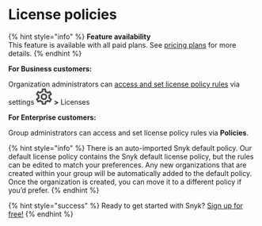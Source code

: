 # License policies

{% hint style="info" %}
**Feature availability**  
This feature is available with all paid plans. See [pricing plans](https://snyk.io/plans/) for more details.
{% endhint %}

**For Business customers:**

Organization administrators can [access and set license policy rules](snyk-open-source/license-policies/setting-a-license-policy/) via settings ![](../../.gitbook/assets/cog_icon.png/) **&gt;** Licenses

**For Enterprise customers:**

Group administrators can access and set license policy rules via **Policies**.

{% hint style="info" %}
There is an auto-imported Snyk default policy. Our default license policy contains the Snyk default license policy, but the rules can be edited to match your preferences. Any new organizations that are created within your group will be automatically added to the default policy. Once the organization is created, you can move it to a different policy if you’d prefer.
{% endhint %}

{% hint style="success" %}
Ready to get started with Snyk? [Sign up for free!](https://snyk.io/login?cta=sign-up&loc=footer&page=support_docs_page)
{% endhint %}

